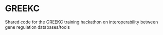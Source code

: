 # GREEKC
Shared code for the GREEKC training hackathon on interoperability between gene regulation databases/tools
